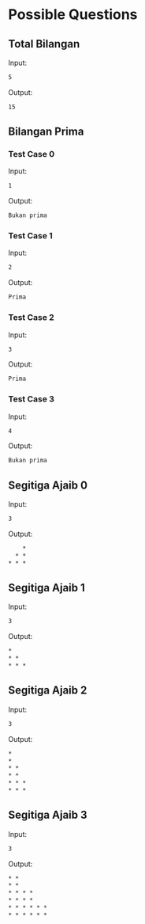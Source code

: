 # Possible Questions

## Total Bilangan

Input:

```txt
5
```

Output:

```txt
15
```

## Bilangan Prima

### Test Case 0

Input:

```txt
1
```

Output:

```txt
Bukan prima
```

### Test Case 1

Input:

```txt
2
```

Output:

```txt
Prima
```

### Test Case 2

Input:

```txt
3
```

Output:

```txt
Prima
```

### Test Case 3

Input:

```txt
4
```

Output:

```txt
Bukan prima
```

## Segitiga Ajaib 0

Input:

```txt
3
```

Output:

```txt
    *
  * *
* * *
```

## Segitiga Ajaib 1

Input:

```txt
3
```

Output:

```txt
*
* *
* * *
```

## Segitiga Ajaib 2

Input:

```txt
3
```

Output:

```txt
*
*
* *
* *
* * *
* * *
```

## Segitiga Ajaib 3

Input:

```txt
3
```

Output:

```txt
* *
* *
* * * *
* * * *
* * * * * *
* * * * * *
```
